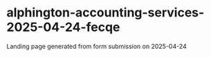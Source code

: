 # alphington-accounting-services-2025-04-24-fecqe
Landing page generated from form submission on 2025-04-24
